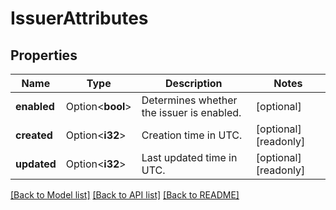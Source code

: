 # IssuerAttributes

## Properties

Name | Type | Description | Notes
------------ | ------------- | ------------- | -------------
**enabled** | Option<**bool**> | Determines whether the issuer is enabled. | [optional]
**created** | Option<**i32**> | Creation time in UTC. | [optional][readonly]
**updated** | Option<**i32**> | Last updated time in UTC. | [optional][readonly]

[[Back to Model list]](../README.md#documentation-for-models) [[Back to API list]](../README.md#documentation-for-api-endpoints) [[Back to README]](../README.md)



